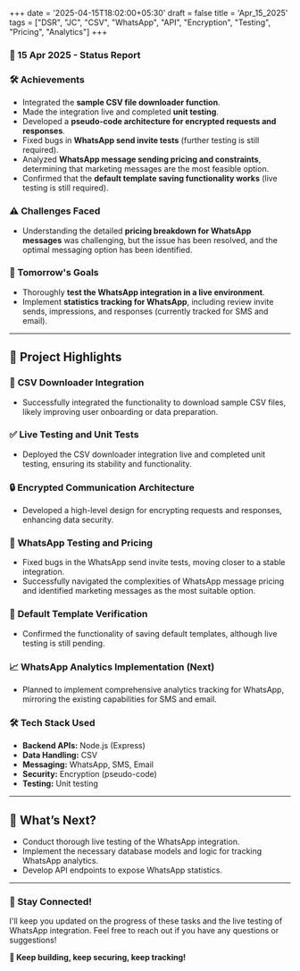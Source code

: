 +++
date = '2025-04-15T18:02:00+05:30'
draft = false
title = 'Apr_15_2025'
tags = ["DSR", "JC", "CSV", "WhatsApp", "API", "Encryption", "Testing", "Pricing", "Analytics"]
+++

### **📆 15 Apr 2025 - Status Report**

### **🛠 Achievements**

<!--more-->
- Integrated the **sample CSV file downloader function**.
- Made the integration live and completed **unit testing**.
- Developed a **pseudo-code architecture for encrypted requests and responses**.
- Fixed bugs in **WhatsApp send invite tests** (further testing is still required).
- Analyzed **WhatsApp message sending pricing and constraints**, determining that marketing messages are the most feasible option.
- Confirmed that the **default template saving functionality works** (live testing is still required).

### **⚠️ Challenges Faced**

- Understanding the detailed **pricing breakdown for WhatsApp messages** was challenging, but the issue has been resolved, and the optimal messaging option has been identified.

### **🎯 Tomorrow's Goals**

- Thoroughly **test the WhatsApp integration in a live environment**.
- Implement **statistics tracking for WhatsApp**, including review invite sends, impressions, and responses (currently tracked for SMS and email).

---

## 📖 **Project Highlights**

### 💾 **CSV Downloader Integration**

- Successfully integrated the functionality to download sample CSV files, likely improving user onboarding or data preparation.

### ✅ **Live Testing and Unit Tests**

- Deployed the CSV downloader integration live and completed unit testing, ensuring its stability and functionality.

### 🔒 **Encrypted Communication Architecture**

- Developed a high-level design for encrypting requests and responses, enhancing data security.

### 💬 **WhatsApp Testing and Pricing**

- Fixed bugs in the WhatsApp send invite tests, moving closer to a stable integration.
- Successfully navigated the complexities of WhatsApp message pricing and identified marketing messages as the most suitable option.

### 📝 **Default Template Verification**

- Confirmed the functionality of saving default templates, although live testing is still pending.

### 📈 **WhatsApp Analytics Implementation (Next)**

- Planned to implement comprehensive analytics tracking for WhatsApp, mirroring the existing capabilities for SMS and email.

### 🛠️ **Tech Stack Used**

- **Backend APIs:** Node.js (Express)
- **Data Handling:** CSV
- **Messaging:** WhatsApp, SMS, Email
- **Security:** Encryption (pseudo-code)
- **Testing:** Unit testing

---

## 🚀 **What’s Next?**

- Conduct thorough live testing of the WhatsApp integration.
- Implement the necessary database models and logic for tracking WhatsApp analytics.
- Develop API endpoints to expose WhatsApp statistics.

---

### **💬 Stay Connected!**

I'll keep you updated on the progress of these tasks and the live testing of WhatsApp integration. Feel free to reach out if you have any questions or suggestions!

**🚀 Keep building, keep securing, keep tracking!**
